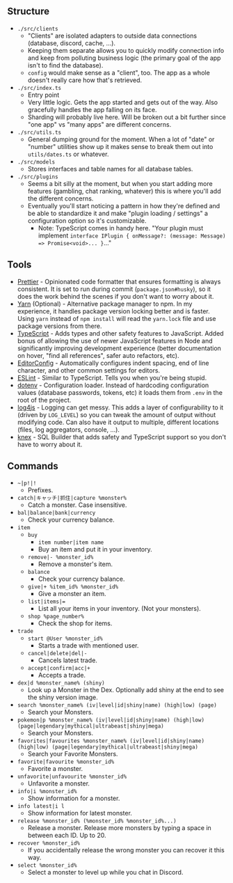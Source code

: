 ## Structure

- `./src/clients`
  - "Clients" are isolated adapters to outside data connections (database, discord, cache, ...).
  - Keeping them separate allows you to quickly modify connection info and keep from polluting business logic (the primary goal of the app isn't to find the database).
  - `config` would make sense as a "client", too. The app as a whole doesn't really care how that's retrieved.
- `./src/index.ts`
  - Entry point
  - Very little logic. Gets the app started and gets out of the way. Also gracefully handles the app falling on its face.
  - Sharding will probably live here. Will be broken out a bit further since "one app" vs "many apps" are different concerns.
- `./src/utils.ts`
  - General dumping ground for the moment. When a lot of "date" or "number" utilities show up it makes sense to break them out into `utils/dates.ts` or whatever.
- `./src/models`
  - Stores interfaces and table names for all database tables.
- `./src/plugins`
  - Seems a bit silly at the moment, but when you start adding more features (gambling, chat ranking, whatever) this is where you'll add the different concerns.
  - Eventually you'll start noticing a pattern in how they're defined and be able to standardize it and make "plugin loading / settings" a configuration option so it's customizable.
    - Note: TypeScript comes in handy here. "Your plugin must implement `interface IPlugin { onMessage?: (message: Message) => Promise<void>... }`..."

## Tools

- [Prettier](https://prettier.io/) - Opinionated code formatter that ensures formatting is always consistent. It is set to run during commit (`package.json#husky`), so it does the work behind the scenes if you don't want to worry about it.
- [Yarn](https://classic.yarnpkg.com/) (Optional) - Alternative package manager to npm. In my experience, it handles package version locking better and is faster. Using `yarn` instead of `npm install` will read the `yarn.lock` file and use package versions from there.
- [TypeScript](https://www.typescriptlang.org/) - Adds types and other safety features to JavaScript. Added bonus of allowing the use of newer JavaScript features in Node and significantly improving development experience (better documentation on hover, "find all references", safer auto refactors, etc).
- [EditorConfig](https://editorconfig.org/) - Automatically configures indent spacing, end of line character, and other common settings for editors.
- [ESLint](https://eslint.org/) - Similar to TypeScript. Tells you when you're being stupid.
- [dotenv](https://www.npmjs.com/package/dotenv) - Configuration loader. Instead of hardcoding configuration values (database passwords, tokens, etc) it loads them from `.env` in the root of the project.
- [log4js](https://github.com/log4js-node/log4js-node) - Logging can get messy. This adds a layer of configurability to it (driven by `LOG_LEVEL`) so you can tweak the amount of output without modifying code. Can also have it output to multiple, different locations (files, log aggregators, console, ...).
- [knex](http://knexjs.org/) - SQL Builder that adds safety and TypeScript support so you don't have to worry about it.

## Commands

- `~|p!|!`
  - Prefixes.
- `catch|キャッチ|抓住|capture %monster%`
  - Catch a monster. Case insensitive.
- `bal|balance|bank|currency`
  - Check your currency balance.
- `item`
  - `buy`
    - `item number|item name`
    - Buy an item and put it in your inventory.
  - `remove|- %monster_id%`
    - Remove a monster's item.
  - `balance`
    - Check your currency balance.
  - `give|+ %item_id% %monster_id%`
    - Give a monster an item.
  - `list|items|=`
    - List all your items in your inventory. (Not your monsters).
  - `shop %page_number%`
    - Check the shop for items.
- `trade`
  - `start @User %monster_id%`
    - Starts a trade with mentioned user.
  - `cancel|delete|del|-`
    - Cancels latest trade.
  - `accept|confirm|acc|+`
    - Accepts a trade.
- `dex|d %monster_name% (shiny)`
  - Look up a Monster in the Dex. Optionally add shiny at the end to see the shiny version image.
- `search %monster_name% (iv|level|id|shiny|name) (high|low) (page)`
  - Search your Monsters.
- `pokemon|p %monster_name% (iv|level|id|shiny|name) (high|low) (page|legendary|mythical|ultrabeast|shiny|mega)`
  - Search your Monsters.
- `favorites|favourites %monster_name% (iv|level|id|shiny|name) (high|low) (page|legendary|mythical|ultrabeast|shiny|mega)`
  - Search your Favorite Monsters.
- `favorite|favourite %monster_id%`
  - Favorite a monster.
- `unfavorite|unfavourite %monster_id%`
  - Unfavorite a monster.
- `info|i %monster_id%`
  - Show information for a monster.
- `info latest|i l`
  - Show information for latest monster.
- `release %monster_id% (%monster_id% %monster_id%...)`
  - Release a monster. Release more monsters by typing a space in between each ID. Up to 20.
- `recover %monster_id%`
  - If you accidentally release the wrong monster you can recover it this way.
- `select %monster_id%`
  - Select a monster to level up while you chat in Discord.
